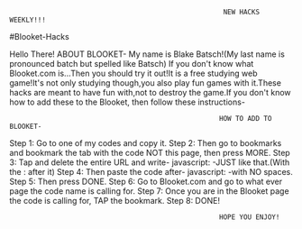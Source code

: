                                                          NEW HACKS WEEKLY!!!


#Blooket-Hacks

Hello There!
ABOUT BLOOKET-
My name is Blake Batsch!(My last name is pronounced batch but spelled like Batsch)
If you don't know what Blooket.com is...Then you should try it out!It is a free studying web game!It's not only studying though,you also play fun games
with it.These hacks are meant to have fun with,not to destroy the game.If you don't know how to add these to the Blooket, then follow these instructions-


                                                        HOW TO ADD TO BLOOKET-
Step 1: Go to one of my codes and copy it.
Step 2: Then go to bookmarks and bookmark the tab with the code NOT this page, then press MORE.
Step 3: Tap and delete the entire URL and write-    javascript:   -JUST like that.(With the : after it)
Step 4: Then paste the code after-  javascript:  -with NO spaces.
Step 5: Then press DONE.
Step 6: Go to Blooket.com and go to what ever page the code name is calling for.
Step 7: Once you are in the Blooket page the code is calling for, TAP the bookmark.
Step 8: DONE!

                                       
                                                        HOPE YOU ENJOY!
